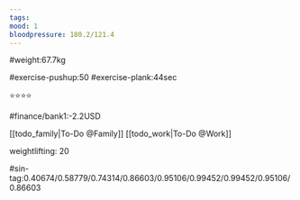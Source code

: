 ```yaml
---
tags: 
mood: 1
bloodpressure: 180.2/121.4
---
```


#weight:67.7kg

#exercise-pushup:50
#exercise-plank:44sec


⭐⭐⭐⭐

#finance/bank1:-2.2USD

[[todo_family|To-Do @Family]]
[[todo_work|To-Do @Work]]


weightlifting: 20

#sin-tag:0.40674/0.58779/0.74314/0.86603/0.95106/0.99452/0.99452/0.95106/0.86603

